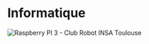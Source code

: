 # Informatique

![Raspberry PI 3 - Club Robot INSA Toulouse](assets/com/open_symbol_editor.png "Raspberry PI 3 - Club Robot INSA Toulouse")

